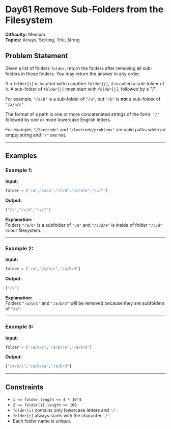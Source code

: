 # Day61 Remove Sub-Folders from the Filesystem

**Difficulty:** Medium  
**Topics:** Arrays, Sorting, Trie, String

## Problem Statement

Given a list of folders `folder`, return the folders after removing all sub-folders in those folders. You may return the answer in any order.

If a `folder[i]` is located within another `folder[j]`, it is called a sub-folder of it. A sub-folder of `folder[j]` must start with `folder[j]`, followed by a "/".

For example, `"/a/b"` is a sub-folder of `"/a"`, but `"/b"` is **not** a sub-folder of `"/a/b/c"`.

The format of a path is one or more concatenated strings of the form: `'/'` followed by one or more lowercase English letters.

For example, `"/leetcode"` and `"/leetcode/problems"` are valid paths while an empty string and `"/"` are not.

---

## Examples

### Example 1:

**Input:**  
```python
folder = ["/a","/a/b","/c/d","/c/d/e","/c/f"]
```

**Output:**  
```python
["/a","/c/d","/c/f"]
```

**Explanation:**  
Folders `"/a/b"` is a subfolder of `"/a"` and `"/c/d/e"` is inside of folder `"/c/d"` in our filesystem.

---

### Example 2:

**Input:**  
```python
folder = ["/a","/a/b/c","/a/b/d"]
```

**Output:**  
```python
["/a"]
```

**Explanation:**  
Folders `"/a/b/c"` and `"/a/b/d"` will be removed because they are subfolders of `"/a"`.

---

### Example 3:

**Input:**  
```python
folder = ["/a/b/c","/a/b/ca","/a/b/d"]
```

**Output:**  
```python
["/a/b/c","/a/b/ca","/a/b/d"]
```

---

## Constraints

- `1 <= folder.length <= 4 * 10^4`
- `2 <= folder[i].length <= 100`
- `folder[i]` contains only lowercase letters and `'/'`.
- `folder[i]` always starts with the character `'/'`.
- Each folder name is unique.